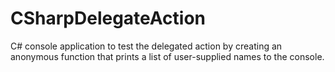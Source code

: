 # CSharpDelegateAction

C# console application to test the delegated action by creating an anonymous function that prints a list of user-supplied names to the console.
